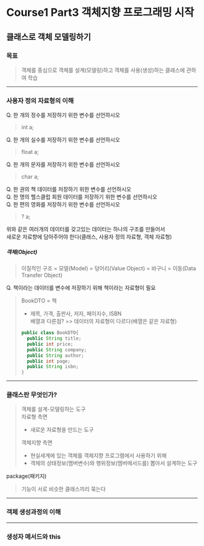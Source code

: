 # Course1 Part3 객체지향 프로그래밍 시작   

## 클래스로 객체 모델링하기

### 목표
> 객체를 중심으로 객체를 설계(모델링)하고 객체를 사용(생성)하는 클래스에 관하여 학습
---

### 사용자 정의 자료형의 이해
Q. 한 개의 정수를 저장하기 위한 변수를 선언하시오   
>int a;

Q. 한 개의 실수를 저장하기 위한 변수를 선언하시오   
>float a;   

Q. 한 개의 문자를 저장하기 위한 변수를 선언하시오
>char a;   

Q. 한 권의 책 데이터를 저장하기 위한 변수를 선언하시오   
Q. 한 명의 헬스클럽 회원 데이터를 저장하기 위한 변수를 선언하시오   
Q. 한 편의 영화를 저장하기 위한 변수를 선언하시오
> ? a;   

위와 같은 여러개의 데이터를 갖고있는 데이터는 하나의 구조를 만들어서   
새로운 자료향에 담아주어야 한다(클래스, 사용자 정의 자료형, 객체 자료형)

##### 객체(Object)
> 이질적인 구조 = 모델(Model) = 덩어리(Value Object) = 바구니 = 이동(Data Transfer Object)   

Q. 책이라는 데이터를 변수에 저장하기 위해 책이라는 자료형이 필요
> BookDTO = 책
> - 제목, 가격, 출판사, 저자, 페이지수, ISBN   
>배열과 다른점? => 데이터의 자료형이 다르다(배열은 같은 자료형)
>```java
> public class BookDTO{
>   public String title;
>   public int price;
>   public String company;
>   public String author;
>   public int page;
>   public String isbn;
>}
> ```

---
### 클래스란 무엇인가?
>객체를 설계-모델링하는 도구   
> 자료형 측면
> - 새로운 자료형을 만드는 도구
>   
> 객체지향 측면
> - 현실세계에 있는 객체를 객체지향 프로그램에서 사용하기 위해   
> - 객체의 상태정보(멤버변수)와 행위정보(멤버메서드를) 뽑아서 설계하는 도구



package(패키지)
> 기능이 서로 비슷한 클래스끼리 묶는다

---
### 객체 생성과정의 이해


---
### 생성자 메서드와 this
